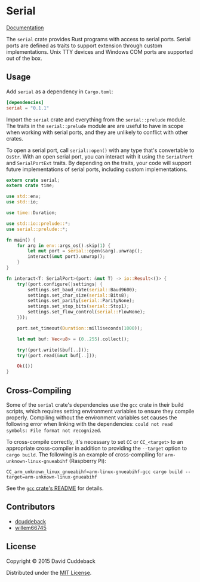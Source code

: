 # Serial

[Documentation](http://dcuddeback.github.io/serial-rs/serial/)

The `serial` crate provides Rust programs with access to serial ports. Serial ports are defined as
traits to support extension through custom implementations. Unix TTY devices and Windows COM ports
are supported out of the box.

## Usage
Add `serial` as a dependency in `Cargo.toml`:

```toml
[dependencies]
serial = "0.1.1"
```

Import the `serial` crate and everything from the `serial::prelude` module. The traits in the
`serial::prelude` module are are useful to have in scope when working with serial ports, and they
are unlikely to conflict with other crates.

To open a serial port, call `serial::open()` with any type that's convertable to `OsStr`.  With an
open serial port, you can interact with it using the `SerialPort` and `SerialPortExt` traits. By
depending on the traits, your code will support future implementations of serial ports, including
custom implementations.

```rust
extern crate serial;
extern crate time;

use std::env;
use std::io;

use time::Duration;

use std::io::prelude::*;
use serial::prelude::*;

fn main() {
    for arg in env::args_os().skip(1) {
        let mut port = serial::open(&arg).unwrap();
        interact(&mut port).unwrap();
    }
}

fn interact<T: SerialPort>(port: &mut T) -> io::Result<()> {
    try!(port.configure(|settings| {
        settings.set_baud_rate(serial::Baud9600);
        settings.set_char_size(serial::Bits8);
        settings.set_parity(serial::ParityNone);
        settings.set_stop_bits(serial::Stop1);
        settings.set_flow_control(serial::FlowNone);
    }));

    port.set_timeout(Duration::milliseconds(1000));

    let mut buf: Vec<u8> = (0..255).collect();

    try!(port.write(&buf[..]));
    try!(port.read(&mut buf[..]));

    Ok(())
}
```

## Cross-Compiling
Some of the `serial` crate's dependencies use the `gcc` crate in their build scripts, which requires
setting environment variables to ensure they compile properly. Compiling without the environment
variables set causes the following error when linking with the dependencies: `could not read
symbols: File format not recognized`.

To cross-compile correctly, it's necessary to set `CC` or `CC_<target>` to an appropriate
cross-compiler in addition to providing the `--target` option to `cargo build`. The following is an
example of cross-compiling for `arm-unknown-linux-gnueabihf` (Raspberry Pi):

```
CC_arm_unknown_linux_gnueabihf=arm-linux-gnueabihf-gcc cargo build --target=arm-unknown-linux-gnueabihf
```

See the [`gcc` crate's README](https://github.com/alexcrichton/gcc-rs) for details.

## Contributors
* [dcuddeback](https://github.com/dcuddeback)
* [willem66745](https://github.com/willem66745)

## License
Copyright © 2015 David Cuddeback

Distributed under the [MIT License](LICENSE).
